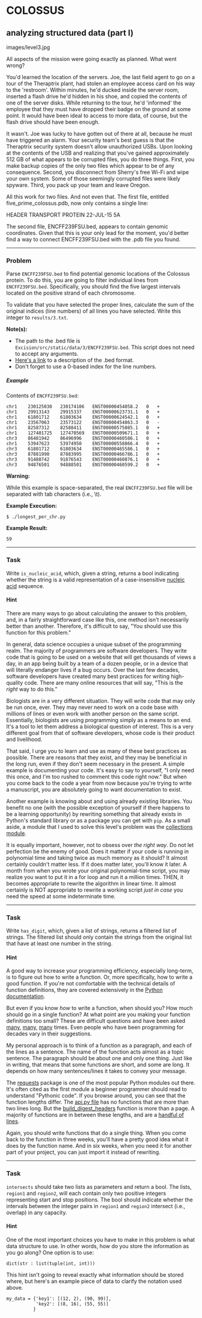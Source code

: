 COLOSSUS
=====

analyzing structured data (part I)
--------

images/level3.jpg

All aspects of the mission were going exactly as planned. What went wrong?

You'd learned the location of the servers. Joe, the last field agent to go on a tour of the Theraptrix plant, had stolen an employee access card on his way to the 'restroom'. Within minutes, he'd ducked inside the server room, inserted a flash drive he'd hidden in his shoe, and copied the contents of one of the server disks. While returning to the tour, he'd 'informed' the employee that they must have dropped their badge on the ground at some point. It would have been ideal to access to more data, of course, but the flash drive should have been enough.

It wasn't. Joe was lucky to have gotten out of there at all, because he must have triggered an alarm. Your security team's best guess is that the Theraptrix security system doesn't allow unauthorized USBs. Upon looking at the contents of the USB and realizing that you've gained approximately 512 GB of what appears to be corrupted files, you do three things. First, you make backup copies of the only two files which appear to be of any consequence. Second, you disconnect from Sherry's free Wi-Fi and wipe your own system. Some of those seemingly corrupted files were likely spyware. Third, you pack up your team and leave Oregon.


All this work for two files. And not even that. The first file, entitled five_prime_colossus.pdb, now only contains a single line:

HEADER    TRANSPORT PROTEIN                       22-JUL-15   5A

The second file, ENCFF239FSU.bed, appears to contain genomic coordinates. Given that this is your only lead for the moment, you'd better find a way to connect ENCFF239FSU.bed with the .pdb file you found.

---

### Problem

Parse `ENCFF239FSU.bed` to find potential genomic locations of the Colossus protein. To do this, you are going to filter individual lines from `ENCFF239FSU.bed`. Specifically, you should find the five largest intervals located on the positive strand of each chromosome.

To validate that you have selected the proper lines, calculate the sum of the original indices (line numbers) of all lines you have selected. Write this integer to `results/3.txt`.

**Note(s):**

* The path to the .bed file is `Excision/src/static/data/3/ENCFF239FSU.bed`. This script does not need to accept any arguments.
* [Here's a link](https://genome.ucsc.edu/FAQ/FAQformat.html#format1) to a description of the .bed format.
* Don't forget to use a 0-based index for the line numbers.

##### Example

Contents of `ENCFF239FSU.bed`:

    chr1	230125030	230174106	ENST00000454058.2	0	+
    chr1	29913143	29915337	ENST00000623731.1	0	+
    chr1	61801712	61803634	ENST00000624542.1	0	+
    chr1	23567063	23573122	ENST00000454863.3	0	-
    chr1	82587312	82588411	ENST00000575085.1	0	+
    chr1	127401725	127470569	ENST00000509671.1	0	+
    chr3	86481942	86496996	ENST00000460586.1	0	+
    chr1	53947623	53974950	ENST00000558866.4	0	+
    chr3	61801712	61803634	ENST00000465586.1	0	+
    chr3	87881990	87883995	ENST00000466786.1	0	+
    chr3	91488742	91876543	ENST00000460876.1	0	+
    chr3	94876501	94888501	ENST00000460599.2	0	+

**Warning:**

While this example is space-separated, the real `ENCFF239FSU.bed` file will be separated with tab characters (i.e., \t).

**Example Execution:**

`$ ./longest_per_chr.py`

**Example Result:**

    59

---

### Task

Write `is_nucleic_acid`, which, given a string, returns a bool indicating whether the string is a valid representation of a case-insensitive [nucleic acid](https://en.wikipedia.org/wiki/Nucleic_acid_notation) sequence.

#### Hint

There are many ways to go about calculating the answer to this problem, and, in a fairly straightforward case like this, one method isn't necessarily better than another. Therefore, it's difficult to say, "You should use this function for this problem."

In general, data science occupies a unique subset of the programming realm. The majority of programmers are software developers. They write code that is going to be used on a website that will get thousands of views a day, in an app being built by a team of a dozen people, or in a device that will literally endanger lives if a bug occurs. Over the last few decades, software developers have created many best practices for writing high-quality code. There are many online resources that will say, "This is the _right_ way to do this."

Biologists are in a very different situation. They will write code that may only be run once, ever. They may never need to work on a code base with millions of lines or even work with another person on the same script. Essentially, biologists are using programming simply as a means to an end. It's a tool to let them address a biological question of interest. This is a very different goal from that of software developers, whose code is their product and livelihood.

That said, I urge you to learn and use as many of these best practices as possible. There are reasons that they exist, and they may be beneficial in the long run, even if they don't seem necessary in the present. A simple example is documenting your code. It's easy to say to yourself, "I only need this once, and I'm too rushed to comment this code right now." But when you come back to the code a year from now because you're trying to write a manuscript, you are absolutely going to want documentation to exist.

Another example is knowing about and using already existing libraries. You benefit no one (with the possible exception of yourself if there happens to be a learning opportunity) by rewriting something that already exists in Python's standard library or as a package you can get with `pip`. As a small aside, a module that I used to solve this level's problem was the [collections module](https://docs.python.org/3.6/library/collections.html#module-collections).  

It is equally important, however, not to obsess over *the right way*. Do not let perfection be the enemy of good. Does it matter if your code is running in polynomial time and taking twice as much memory as it should? It almost certainly couldn't matter less. If it does matter later, you'll know it later. A month from when you wrote your original polynomial-time script, you may realize you want to put it in a for loop and run it a million times. THEN, it becomes appropriate to rewrite the algorithm in linear time. It almost certainly is NOT appropriate to rewrite a working script *just in case* you need the speed at some indeterminate time.

---

### Task

Write `has_digit`, which, given a list of strings, returns a filtered list of strings. The filtered list should only contain the strings from the original list that have at least one number in the string.

#### Hint

A good way to increase your programming efficiency, especially long-term, is to figure out how to write a function. Or, more specifically, how to write a good function. If you're not comfortable with the technical details of function definitions, they are covered extensively in the [Python documentation](https://docs.python.org/3/tutorial/controlflow.html#defining-functions).

But even if you know *how* to write a function, when should you? How much should go in a single function? At what point are you making your function definitions too small? These are difficult questions and have been asked [many](https://softwareengineering.stackexchange.com/questions/133404/what-is-the-ideal-length-of-a-method-for-you), [many](https://stackoverflow.com/questions/1170215/how-long-should-functions-methods-should-be-in-average), [many](https://stackoverflow.com/questions/475675/when-is-a-function-too-long) times. Even people who have been programming for decades vary in their suggestions.

My personal approach is to think of a function as a paragraph, and each of the lines as a sentence. The name of the function acts almost as a topic sentence. The paragraph should be about one and only one thing. Just like in writing, that means that some functions are short, and some are long. It depends on how many sentences/lines it takes to convey your message.

The [requests](https://github.com/requests/requests) package is one of the most popular Python modules out there. It's often cited as the first module a beginner programmer should read to understand "Pythonic code". If you browse around, you can see that the function lengths differ. The [api.py file](https://github.com/requests/requests/blob/master/requests/api.py) has no functions that are more than two lines long. But the [build_digest_headers](https://github.com/requests/requests/blob/master/requests/auth.py#L127) function is more than a page. A majority of functions are in between these lengths, and are a [handful of lines](https://github.com/requests/requests/blob/master/requests/models.py#L939).

Again, you should write functions that do a single thing. When you come back to the function in three weeks, you'll have a pretty good idea what it does by the function name. And in six weeks, when you need it for another part of your project, you can just import it instead of rewriting.

---

### Task

`intersects` should take two lists as parameters and return a bool. The lists, `region1` and `region2`, will each contain only two positive integers representing start and stop positions. The bool should indicate whether the intervals between the integer pairs in `region1` and `region2` intersect (i.e., overlap) in any capacity.

#### Hint

One of the most important choices you have to make in this problem is what data structure to use. In other words, how do you store the information as you go along? One option is to use:

    dict(str : list(tuple(int, int)))

This hint isn't going to reveal exactly what information should be stored where, but here's an example piece of data to clarify the notation used above.

    my_data = {'key1': [(12, 2), (90, 99)],
               'key2': [(8, 16), (55, 55)]
              }
